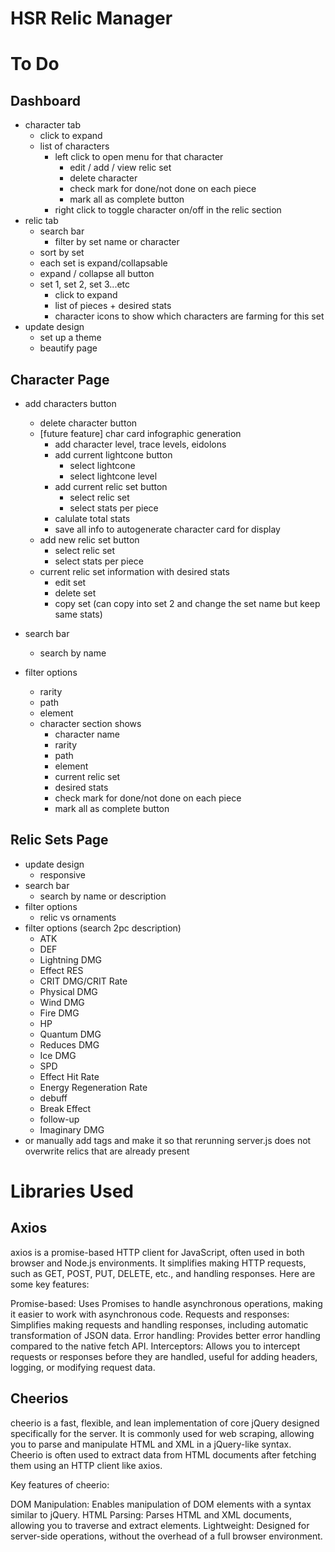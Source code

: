 # HSR Relic Manager

# To Do

## Dashboard

- character tab
  - click to expand
  - list of characters
    - left click to open menu for that character
      - edit / add / view relic set
      - delete character
      - check mark for done/not done on each piece
      - mark all as complete button
    - right click to toggle character on/off in the relic section
- relic tab
  - search bar
    - filter by set name or character
  - sort by set
  - each set is expand/collapsable
  - expand / collapse all button
  - set 1, set 2, set 3...etc
    - click to expand
    - list of pieces + desired stats
    - character icons to show which characters are farming for this set
- update design
  - set up a theme
  - beautify page

## Character Page

- add characters button
  - delete character button
  - [future feature] char card infographic generation
    - add character level, trace levels, eidolons
    - add current lightcone button
      - select lightcone
      - select lightcone level
    - add current relic set button
      - select relic set
      - select stats per piece
    - calulate total stats
    - save all info to autogenerate character card for display
  - add new relic set button
    - select relic set
    - select stats per piece
  - current relic set information with desired stats
    - edit set
    - delete set
    - copy set (can copy into set 2 and change the set name but keep same stats)
- search bar
  - search by name
- filter options

  - rarity
  - path
  - element
  - character section shows
    - character name
    - rarity
    - path
    - element
    - current relic set
    - desired stats
    - check mark for done/not done on each piece
    - mark all as complete button

## Relic Sets Page

- update design
  - responsive
- search bar
  - search by name or description
- filter options
  - relic vs ornaments
- filter options (search 2pc description)
  - ATK
  - DEF
  - Lightning DMG
  - Effect RES
  - CRIT DMG/CRIT Rate
  - Physical DMG
  - Wind DMG
  - Fire DMG
  - HP
  - Quantum DMG
  - Reduces DMG
  - Ice DMG
  - SPD
  - Effect Hit Rate
  - Energy Regeneration Rate
  - debuff
  - Break Effect
  - follow-up
  - Imaginary DMG
- or manually add tags and make it so that rerunning server.js does not overwrite relics that are already present

# Libraries Used

## Axios

axios is a promise-based HTTP client for JavaScript, often used in both browser and Node.js environments. It simplifies making HTTP requests, such as GET, POST, PUT, DELETE, etc., and handling responses. Here are some key features:

Promise-based: Uses Promises to handle asynchronous operations, making it easier to work with asynchronous code.
Requests and responses: Simplifies making requests and handling responses, including automatic transformation of JSON data.
Error handling: Provides better error handling compared to the native fetch API.
Interceptors: Allows you to intercept requests or responses before they are handled, useful for adding headers, logging, or modifying request data.

## Cheerios

cheerio is a fast, flexible, and lean implementation of core jQuery designed specifically for the server. It is commonly used for web scraping, allowing you to parse and manipulate HTML and XML in a jQuery-like syntax. Cheerio is often used to extract data from HTML documents after fetching them using an HTTP client like axios.

Key features of cheerio:

DOM Manipulation: Enables manipulation of DOM elements with a syntax similar to jQuery.
HTML Parsing: Parses HTML and XML documents, allowing you to traverse and extract elements.
Lightweight: Designed for server-side operations, without the overhead of a full browser environment.

